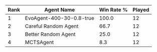 | Rank | Agent Name | Win Rate % | Played |
|------|------------|----------|--------|
| 1 | EvoAgent-400-30-0.8-true | 100.0 | 12 |
| 2 | Careful Random Agent | 66.7 | 12 |
| 3 | Better Random Agent | 25.0 | 12 |
| 4 | MCTSAgent | 8.3 | 12 |